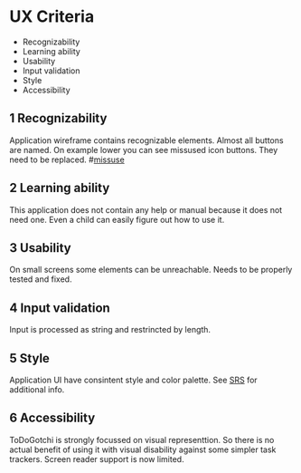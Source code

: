 # UX Criteria

- Recognizability
- Learning ability
- Usability
- Input validation
- Style
- Accessibility

## 1 Recognizability

Application wireframe contains recognizable elements. Almost all buttons are named.
On example lower you can see missused icon buttons. They need to be replaced. #[missuse](https://github.com/octolera/ToDoGotchi/blob/main/WorkReview/assets/ux1.jpg)

## 2 Learning ability

This application does not contain any help or manual because it does not need one. Even a child can easily figure out how to use it.

## 3 Usability

On small screens some elements can be unreachable. Needs to be properly tested and fixed.

## 4 Input validation

Input is processed as string and restrincted by length.

## 5 Style

Application UI have consintent style and color palette. See [SRS](https://github.com/octolera/ToDoGotchi/blob/main/Requirements/SRS.md) for additional info.

## 6 Accessibility

ToDoGotchi is strongly focussed on visual representtion. So there is no actual benefit of using it with visual disability against some simpler task trackers. Screen reader support is now limited.
